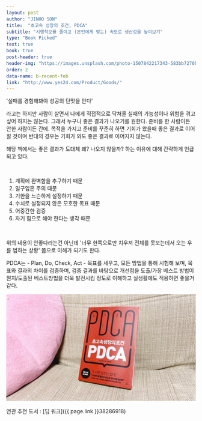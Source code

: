 ```yaml
---
layout: post
author: "JINHO SON"
title:  "초고속 성장의 조건, PDCA"
subtitle: "시행착오를 줄이고 (본인에게 맞는) 속도로 생산성을 높여보기"
type: "Book Picked"
text: true
book: true
post-header: true
header-img: "https://images.unsplash.com/photo-1507842217343-583bb7270b66?ixlib=rb-1.2.1&auto=format&fit=crop&w=1000&q=80"
order: 2
data-name: b-recent-feb
link: "http://www.yes24.com/Product/Goods/"
---
```


'실패를 경험해봐야 성공의 단맛을 안다'

라고는 하지만 사람이 살면서 나에게 직접적으로 닥쳐올 실패의 가능성이나 위험을 겪고싶어 하지는 않는다. 그래서 누구나 좋은 결과가 나오기를 원한다. 준비를 한 사람이든 안한 사람이든 간에.
목적을 가지고 준비를 꾸준히 하면 기회가 왔을때 좋은 결과로 이어질 것이며 반대의 경우는 기회가 와도 좋은 결과로 이어지지 않는다.

해당 책에서는 좋은 결과가 도대체 왜? 나오지 않을까? 하는 이유에 대해 간략하게 언급되고 있다.

<br />

1. 계획에 완벽함을 추구하기 때문
2. 일구입혼 주의 때문
3. 기한을 느슨하게 설정하기 때문
4. 수치로 설정되지 않은 모호한 목표 때문
5. 어중간한 검증
6. 자기 힘으로 해야 한다는 생각 때문

<br/>   

위의 내용이 안좋다라는건 아닌데 '너무 한쪽으로만 치우져 전체를 못보는데서 오는 우를 범하는 상황' 쯤으로 이해가 되기도 한다.

PDCA는 - Plan, Do, Check, Act - 목표를 세우고, 모든 방법을 통해 시험해 보며, 목표와 결과의 차이를 검증하며, 검증 결과를 바탕으로 개선점을 도출/가장 베스트 방법이 뭔지/도출된 베스트방법을 더욱 발전시킴
정도로 이해하고 실생활에도 적용하면 좋을거 같다.

![pdca](img/pdca.jpg)

연관 추천 도서 : [딥 워크]({{ page.link }}38286918)
<br><br>